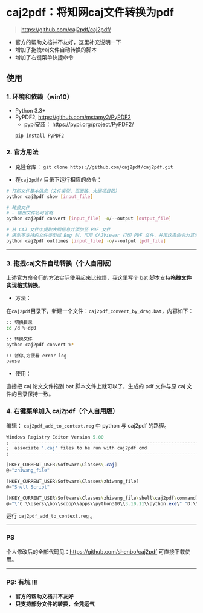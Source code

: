 # caj2pdf：将知网caj文件转换为pdf
> https://github.com/caj2pdf/caj2pdf/

- 官方的帮助文档并不友好，这里补充说明一下
- 增加了拖拽caj文件自动转换的脚本
- 增加了右键菜单快捷命令

## 使用
### 1. 环境和依赖（win10）

- Python 3.3+
- PyPDF2, https://github.com/mstamy2/PyPDF2
  - pypi安装： https://pypi.org/project/PyPDF2/
  ``` bash
  pip install PyPDF2
  ```

### 2. 官方用法

- 克隆仓库： `git clone https://github.com/caj2pdf/caj2pdf.git`

- 在`caj2pdf/` 目录下运行相应的命令：
``` bash
# 打印文件基本信息（文件类型、页面数、大纲项目数）
python caj2pdf show [input_file]

# 转换文件
# - 输出文件名可省略
python caj2pdf convert [input_file] -o/--output [output_file]

# 从 CAJ 文件中提取大纲信息并添加至 PDF 文件
# 遇到不支持的文件类型或 Bug 时，可用 CAJViewer 打印 PDF 文件，并用这条命令为其添加大纲
python caj2pdf outlines [input_file] -o/--output [pdf_file]
```

---

### 3. 拖拽caj文件自动转换（个人自用版）

上述官方命令行的方法实际使用起来比较烦，我这里写个 bat 脚本支持**拖拽文件实现格式转换**。

- 方法：

在`caj2pdf`目录下，新建一个文件：`caj2pdf_convert_by_drag.bat`，内容如下：

``` bash
:: 切换目录
cd /d %~dp0

:: 转换文件
python caj2pdf convert %*

:: 暂停,方便看 error log
pause
```
- 使用：

直接把 caj 论文文件拖到 bat 脚本文件上就可以了，生成的 pdf 文件与原 caj 文件的目录保持一致。


### 4. 右键菜单加入 caj2pdf（个人自用版）

编辑： `caj2pdf_add_to_context.reg` 中 python 与 caj2pdf 的路径。

``` powershell 
Windows Registry Editor Version 5.00
; -----------------------------------------------------------------------------
;  associate '.caj' files to be run with caj2pdf cmd
; -----------------------------------------------------------------------------

[HKEY_CURRENT_USER\Software\Classes\.caj]
@="zhiwang_file"

[HKEY_CURRENT_USER\Software\Classes\zhiwang_file]
@="Shell Script"

[HKEY_CURRENT_USER\Software\Classes\zhiwang_file\shell\caj2pdf\command]
@="\"C:\\Users\\bo\\scoop\\apps\\python310\\3.10.11\\python.exe\" "D:\\8.Repositories\\caj2pdf\\caj2pdf\" convert \"%1\""

```

运行 `caj2pdf_add_to_context.reg` 。


---
### PS

个人修改后的全部代码见：https://github.com/shenbo/caj2pdf
可直接下载使用。

---

### PS: 有坑 !!! 
- **官方的帮助文档并不友好**
- **只支持部分文件的转换，全凭运气**